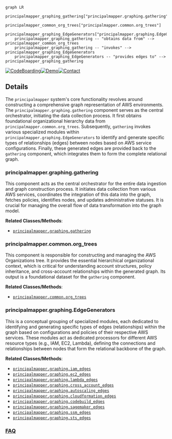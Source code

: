 ```mermaid
graph LR
    principalmapper_graphing_gathering["principalmapper.graphing.gathering"]
    principalmapper_common_org_trees["principalmapper.common.org_trees"]
    principalmapper_graphing_EdgeGenerators["principalmapper.graphing.EdgeGenerators"]
    principalmapper_graphing_gathering -- "obtains data from" --> principalmapper_common_org_trees
    principalmapper_graphing_gathering -- "invokes" --> principalmapper_graphing_EdgeGenerators
    principalmapper_graphing_EdgeGenerators -- "provides edges to" --> principalmapper_graphing_gathering
```

[![CodeBoarding](https://img.shields.io/badge/Generated%20by-CodeBoarding-9cf?style=flat-square)](https://github.com/CodeBoarding/GeneratedOnBoardings)[![Demo](https://img.shields.io/badge/Try%20our-Demo-blue?style=flat-square)](https://www.codeboarding.org/demo)[![Contact](https://img.shields.io/badge/Contact%20us%20-%20contact@codeboarding.org-lightgrey?style=flat-square)](mailto:contact@codeboarding.org)

## Details

The `principalmapper` system's core functionality revolves around constructing a comprehensive graph representation of AWS environments. The `principalmapper.graphing.gathering` component serves as the central orchestrator, initiating the data collection process. It first obtains foundational organizational hierarchy data from `principalmapper.common.org_trees`. Subsequently, `gathering` invokes various specialized modules within `principalmapper.graphing.EdgeGenerators` to identify and generate specific types of relationships (edges) between nodes based on AWS service configurations. Finally, these generated edges are provided back to the `gathering` component, which integrates them to form the complete relational graph.

### principalmapper.graphing.gathering
This component acts as the central orchestrator for the entire data ingestion and graph construction process. It initiates data collection from various AWS services, coordinates the integration of this data into the graph, fetches policies, identifies nodes, and updates administrative statuses. It is crucial for managing the overall flow of data transformation into the graph model.


**Related Classes/Methods**:

- <a href="https://github.com/nccgroup/PMapper/blob/master/principalmapper/graphing/gathering.py" target="_blank" rel="noopener noreferrer">`principalmapper.graphing.gathering`</a>


### principalmapper.common.org_trees
This component is responsible for constructing and managing the AWS Organizations tree. It provides the essential hierarchical organizational context, which is critical for understanding account structures, policy inheritance, and cross-account relationships within the generated graph. Its output is a foundational dataset for the `gathering` component.


**Related Classes/Methods**:

- <a href="https://github.com/nccgroup/PMapper/blob/master/principalmapper/common/org_trees.py" target="_blank" rel="noopener noreferrer">`principalmapper.common.org_trees`</a>


### principalmapper.graphing.EdgeGenerators
This is a conceptual grouping of specialized modules, each dedicated to identifying and generating specific types of edges (relationships) within the graph based on configurations and policies of their respective AWS services. These modules act as dedicated processors for different AWS resource types (e.g., IAM, EC2, Lambda), defining the connections and relationships between nodes that form the relational backbone of the graph.


**Related Classes/Methods**:

- <a href="https://github.com/nccgroup/PMapper/blob/master/principalmapper/graphing/iam_edges.py" target="_blank" rel="noopener noreferrer">`principalmapper.graphing.iam_edges`</a>
- <a href="https://github.com/nccgroup/PMapper/blob/master/principalmapper/graphing/ec2_edges.py" target="_blank" rel="noopener noreferrer">`principalmapper.graphing.ec2_edges`</a>
- <a href="https://github.com/nccgroup/PMapper/blob/master/principalmapper/graphing/lambda_edges.py" target="_blank" rel="noopener noreferrer">`principalmapper.graphing.lambda_edges`</a>
- <a href="https://github.com/nccgroup/PMapper/blob/master/principalmapper/graphing/cross_account_edges.py" target="_blank" rel="noopener noreferrer">`principalmapper.graphing.cross_account_edges`</a>
- <a href="https://github.com/nccgroup/PMapper/blob/master/principalmapper/graphing/autoscaling_edges.py" target="_blank" rel="noopener noreferrer">`principalmapper.graphing.autoscaling_edges`</a>
- <a href="https://github.com/nccgroup/PMapper/blob/master/principalmapper/graphing/cloudformation_edges.py" target="_blank" rel="noopener noreferrer">`principalmapper.graphing.cloudformation_edges`</a>
- <a href="https://github.com/nccgroup/PMapper/blob/master/principalmapper/graphing/codebuild_edges.py" target="_blank" rel="noopener noreferrer">`principalmapper.graphing.codebuild_edges`</a>
- <a href="https://github.com/nccgroup/PMapper/blob/master/principalmapper/graphing/sagemaker_edges.py" target="_blank" rel="noopener noreferrer">`principalmapper.graphing.sagemaker_edges`</a>
- <a href="https://github.com/nccgroup/PMapper/blob/master/principalmapper/graphing/ssm_edges.py" target="_blank" rel="noopener noreferrer">`principalmapper.graphing.ssm_edges`</a>
- <a href="https://github.com/nccgroup/PMapper/blob/master/principalmapper/graphing/sts_edges.py" target="_blank" rel="noopener noreferrer">`principalmapper.graphing.sts_edges`</a>




### [FAQ](https://github.com/CodeBoarding/GeneratedOnBoardings/tree/main?tab=readme-ov-file#faq)